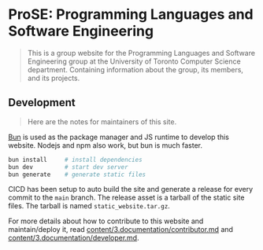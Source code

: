 # ProSE: Programming Languages and Software Engineering

> This is a group website for the Programming Languages and Software Engineering
> group at the University of Toronto Computer Science department. Containing
> information about the group, its members, and its projects.

## Development

> Here are the notes for maintainers of this site.

[Bun](https://bun.sh/) is used as the package manager and JS runtime to develop this website. Nodejs and npm also work, but bun is much faster.

```bash
bun install     # install dependencies
bun dev         # start dev server
bun generate    # generate static files
```

CICD has been setup to auto build the site and generate a release for every commit to the `main` branch. The release asset is a tarball of the static site files. The tarball is named `static_website.tar.gz`.

For more details about how to contribute to this website and maintain/deploy it, read [content/3.documentation/contributor.md](./content/3.documentation/contributor.md) and [content/3.documentation/developer.md](./content/3.documentation/developer.md).

